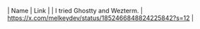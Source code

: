 | Name | Link |
| I tried Ghostty and Wezterm. | https://x.com/melkeydev/status/1852466848824225842?s=12 |